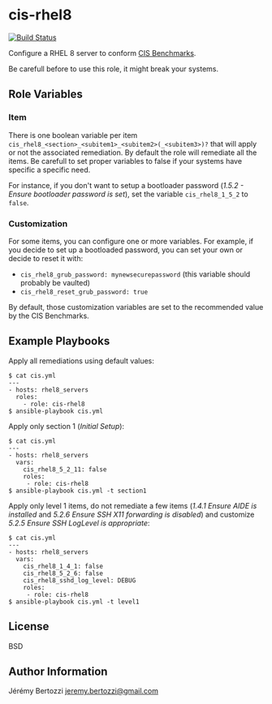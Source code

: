 # cis-rhel8


[![Build Status](https://travis-ci.com/jbertozzi/ansible-role-cis-rhel8.svg?branch=master)](https://travis-ci.com/jbertozzi/ansible-role-cis-rhel8)

Configure a RHEL 8 server to conform [CIS Benchmarks](https://www.cisecurity.org/benchmark/red_hat_linux/).

Be carefull before to use this role, it might break your systems.

## Role Variables

### Item

There is one boolean variable per item `cis_rhel8_<section>_<subitem1>_<subitem2>(_<subitem3>)?` that will apply or not the associated remediation. By default the role will remediate all the items. Be carefull to set proper variables to false if your systems have specific a specific need.

For instance, if you don't want to setup a bootloader password (_1.5.2 - Ensure bootloader password is set_), set the variable `cis_rhel8_1_5_2` to `false`.

### Customization

For some items, you can configure one or more variables. For example, if you decide to set up a bootloaded password, you can set your own or decide to reset it with:

* `cis_rhel8_grub_password: mynewsecurepassword` (this variable should probably be vaulted)
* `cis_rhel8_reset_grub_password: true`

By default, those customization variables are set to the recommended value by the CIS Benchmarks.


## Example Playbooks

Apply all remediations using default values:

```
$ cat cis.yml
---
- hosts: rhel8_servers
  roles:
    - role: cis-rhel8
$ ansible-playbook cis.yml
```

Apply only section 1 (_Initial Setup_):

```
$ cat cis.yml
---
- hosts: rhel8_servers
  vars:
    cis_rhel8_5_2_11: false
    roles:
     - role: cis-rhel8
$ ansible-playbook cis.yml -t section1
```

Apply only level 1 items, do not remediate a few items (_1.4.1 Ensure AIDE is installed_ and _5.2.6 Ensure SSH X11 forwarding is disabled_) and customize _5.2.5 Ensure SSH LogLevel is appropriate_:

```
$ cat cis.yml
---
- hosts: rhel8_servers
  vars:
    cis_rhel8_1_4_1: false
    cis_rhel8_5_2_6: false
    cis_rhel8_sshd_log_level: DEBUG
    roles:
     - role: cis-rhel8
$ ansible-playbook cis.yml -t level1
```

## License

BSD

## Author Information

Jérémy Bertozzi <jeremy.bertozzi@gmail.com>
